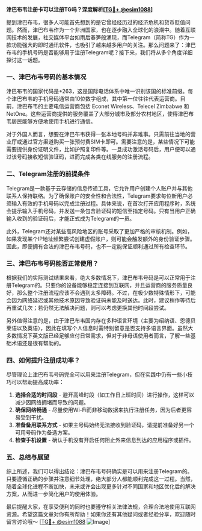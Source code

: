 **津巴布韦注册卡可以注册TG吗？深度解析[[TG💪+ @esim1088](https://t.me/s/esim1088)]**

提到津巴布韦，很多人可能首先想到的是它曾经经历过的经济危机和货币贬值问题。然而，津巴布韦作为一个非洲国家，也在逐步融入全球化的浪潮中。随着互联网技术的发展，社交媒体平台如雨后春笋般涌现，而Telegram（简称TG）作为一款功能强大的即时通讯软件，也吸引了越来越多用户的关注。那么问题来了：津巴布韦的手机号码是否能够用于注册Telegram呢？接下来，我们将从多个角度详细探讨这一话题。

### 一、津巴布韦号码的基本情况

津巴布韦的国家代码是+263，这是国际电话体系中唯一识别该国的标准前缀。每个津巴布韦的手机号码通常由10位数字组成，其中第一位往往代表运营商。目前，津巴布韦的主要电信运营商包括 Econet Wireless、Telecel Zimbabwe 和 NetOne。这些运营商提供的服务覆盖了大部分城市及部分农村地区，使得津巴布韦居民能够方便地使用手机进行通信。

对于外国人而言，想要在津巴布韦获得一张本地号码并非难事。只需前往当地的营业厅或通过官方渠道购买一张预付费SIM卡即可。需要注意的是，某些情况下可能需要提供身份证明文件，比如护照复印件等。一旦成功激活号码后，用户便可以通过该号码接收短信验证码，进而完成各类在线服务的注册流程。

### 二、Telegram注册的前提条件

Telegram是一款基于云存储的信息传递工具，它允许用户创建个人账户并与其他联系人保持联络。为了确保账户的安全性和合法性，Telegram要求每位新用户必须输入有效的手机号码以完成注册过程。具体来说，在首次打开应用程序时，系统会提示输入手机号码，并发送一条包含验证码的短信至指定号码。只有当用户正确输入收到的验证码后，才能正式成为Telegram的一员。

此外，Telegram还对某些高风险地区的账号采取了更加严格的审核机制。例如，如果发现某个IP地址频繁尝试创建虚假账户，则可能会触发额外的身份验证步骤。因此，即便拥有合法的津巴布韦号码，也不一定能保证顺利通过所有检查环节。

### 三、津巴布韦号码能否正常使用？

根据我们的实际测试结果来看，绝大多数情况下，津巴布韦号码是可以正常用于注册Telegram的。只要你的设备能够稳定连接到互联网，并且运营商的服务质量良好，那么整个注册流程应该不会遇到太多障碍。不过，在极少数特殊情形下，可能会因为网络延迟或其他技术原因导致验证码未能及时送达。此时，建议稍作等待后再重试几次；若仍然无法解决问题，则可以考虑更换其他时间段尝试。

另外值得注意的是，由于津巴布韦国内存在多种语言环境（主要为绍纳语、恩德贝莱语以及英语），因此在填写个人信息时需特别留意是否支持多语言界面。虽然大多数情况下英文版已经足够应付日常需求，但对于非母语使用者而言，了解一些基础术语还是很有帮助的。

### 四、如何提升注册成功率？

尽管理论上津巴布韦号码完全可以用来注册Telegram，但在实践中仍有一些小技巧可以帮助提高成功率：

1. **选择合适的时间段** - 避开高峰时段（如工作日上班时间）进行操作，这样可以减少因网络拥堵而导致的问题。
2. **确保网络畅通** - 尽量使用Wi-Fi而非移动数据来执行注册任务，因为后者更容易受到干扰。
3. **准备备用联系方式** - 如果主号码始终无法接收到验证码，请提前准备好另一个可用号码作为备选方案。
4. **检查手机设置** - 确认手机没有开启任何阻止外来信息到达的应用程序或插件。

### 五、总结与展望

综上所述，我们可以得出结论：津巴布韦号码确实是可以用来注册Telegram的。只要遵循正确的步骤并注意细节处理，绝大部分人都能顺利完成这一过程。当然，随着全球化进程不断加快，未来或许会出现更多针对不同国家和地区优化后的解决方案，从而进一步简化用户的使用体验。

最后提醒大家，在享受便利的同时也要遵守相关法律法规，合理合法地使用互联网资源。希望这篇文章对你有所帮助！如果你还有其他疑问或者经验分享，欢迎随时留言讨论哦～ [[TG💪+ @esim1088](https://t.me/s/esim1088) ![Image](https://i.postimg.cc/4NQfJmqS/Snipaste-2025-05-13-00-14-12.png)]